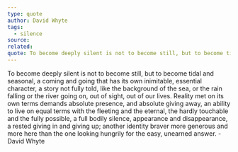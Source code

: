 ```yaml
---
type: quote
author: David Whyte
tags:
  - silence
source: 
related: 
quote: To become deeply silent is not to become still, but to become tidal and seasonal, a coming and going that has its own inimitable, essential character, a story not fully told, like the background of the sea, or the rain falling or the river going on, out of sight, out of our lives.
---
```

To become deeply silent is not to become still, but to become tidal and seasonal, a coming and going that has its own inimitable, essential character, a story not fully told, like the background of the sea, or the rain falling or the river going on, out of sight, out of our lives. Reality met on its own terms demands absolute presence, and absolute giving away, an ability to live on equal terms with the fleeting and the eternal, the hardly touchable and the fully possible, a full bodily silence, appearance and disappearance, a rested giving in and giving up; another identity braver more generous and more here than the one looking hungrily for the easy, unearned answer. - David Whyte